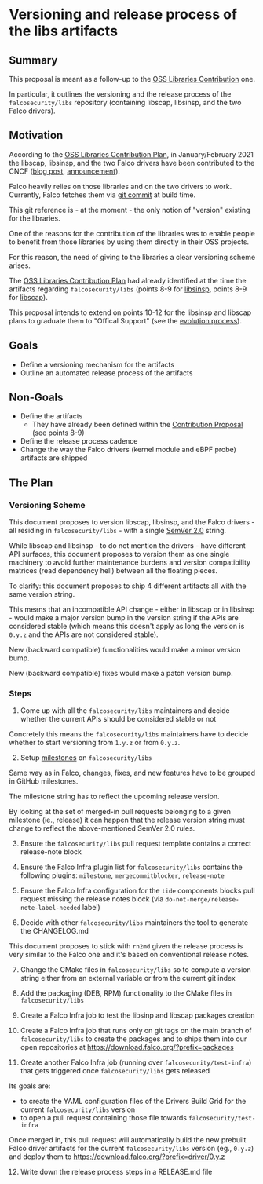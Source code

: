 # Versioning and release process of the libs artifacts

## Summary

This proposal is meant as a follow-up to the [OSS Libraries Contribution](https://github.com/falcosecurity/falco/blob/master/proposals/20210119-libraries-contribution.md) one.

In particular, it outlines the versioning and the release process of the `falcosecurity/libs` repository (containing libscap, libsinsp, and the two Falco drivers).

## Motivation

According to the [OSS Libraries Contribution Plan](https://github.com/falcosecurity/falco/blob/master/proposals/20210119-libraries-contribution.md), in
January/February 2021 the libscap, libsinsp, and the two Falco drivers have been contributed to the CNCF ([blog post](https://falco.org/blog/contribution-drivers-kmod-ebpf-libraries), [announcement](https://www.cncf.io/blog/2020/01/08/toc-votes-to-move-falco-into-cncf-incubator)).

Falco heavily relies on those libraries and on the two drivers to work.
Currently, Falco fetches them via [git commit](https://github.com/falcosecurity/falco/blob/da7279da1dc240e8f242fa33b2a73eff178a5c87/cmake/modules/falcosecurity-libs.cmake#L23) at build time.

This git reference is - at the moment - the only notion of "version" existing for the libraries.

One of the reasons for the contribution of the libraries was to enable people to benefit from those libraries by using them directly in their OSS projects.

For this reason, the need of giving to the libraries a clear versioning scheme arises.

The [OSS Libraries Contribution Plan](https://github.com/falcosecurity/falco/blob/master/proposals/20210119-libraries-contribution.md) had already identified at the time the artifacts regarding `falcosecurity/libs` (points 8-9 for [libsinsp](https://github.com/falcosecurity/falco/blob/master/proposals/20210119-libraries-contribution.md#libsinsp), points 8-9 for [libscap](https://github.com/falcosecurity/falco/blob/master/proposals/20210119-libraries-contribution.md#libscap)).

This proposal intends to extend on points 10-12 for the libsinsp and libscap plans to graduate them to "Offical Support" (see the [evolution process](https://github.com/falcosecurity/evolution#official-support)).

## Goals

- Define a versioning mechanism for the artifacts
- Outline an automated release process of the artifacts

## Non-Goals

- Define the artifacts
  - They have already been defined within the [Contribution Proposal](https://github.com/falcosecurity/falco/blob/master/proposals/20210119-libraries-contribution.md) (see points 8-9)
- Define the release process cadence
- Change the way the Falco drivers (kernel module and eBPF probe) artifacts are shipped

## The Plan

### Versioning Scheme

This document proposes to version libscap, libsinsp, and the Falco drivers - all residing in `falcosecurity/libs` - with a single [SemVer 2.0](https://semver.org/spec/v2.0.0.html) string.

While libscap and libsinsp - to do not mention the drivers - have different API surfaces, this document proposes to version them as one single machinery to avoid further maintenance burdens and version compatibility matrices (read dependency hell) between all the floating pieces.

To clarify: this document proposes to ship 4 different artifacts all with the same version string.

This means that an incompatible API change - either in libscap or in libsinsp - would make a major version bump in the version string if the APIs are considered stable (which means this doesn't apply as long the version is `0.y.z` and the APIs are not considered stable).

New (backward compatible) functionalities would make a minor version bump.

New (backward compatible) fixes would make a patch version bump.

### Steps

1. Come up with all the `falcosecurity/libs` maintainers and decide whether the current APIs should be considered stable or not

Concretely this means the `falcosecurity/libs` maintainers have to decide whether to start versioning from `1.y.z` or from `0.y.z`.

2. Setup [milestones](https://github.com/falcosecurity/libs/milestones) on `falcosecurity/libs`

Same way as in Falco, changes, fixes, and new features have to be grouped in GitHub milestones.

The milestone string has to reflect the upcoming release version.

By looking at the set of merged-in pull requests belonging to a given milestone (ie., release) it can happen that the release version string must change to reflect the above-mentioned SemVer 2.0 rules.

3. Ensure the `falcosecurity/libs` pull request template contains a correct release-note block

4. Ensure the Falco Infra plugin list for `falcosecurity/libs` contains the following plugins: `milestone`, `mergecommitblocker`, `release-note`

5. Ensure the Falco Infra configuration for the `tide` components blocks pull request missing the release notes block (via `do-not-merge/release-note-label-needed` label)

6. Decide with other `falcosecurity/libs` maintainers the tool to generate the CHANGELOG.md

This document proposes to stick with `rn2md` given the release process is very similar to the Falco one and it's based on conventional release notes.

7. Change the CMake files in `falcosecurity/libs` so to compute a version string either from an external variable or from the current git index

8. Add the packaging (DEB, RPM) functionality to the CMake files in `falcosecurity/libs`

9. Create a Falco Infra job to test the libsinp and libscap packages creation

10. Create a Falco Infra job that runs only on git tags on the main branch of `falcosecurity/libs` to create the packages and to ships them into our open repositories at <https://download.falco.org/?prefix=packages>

11. Create another Falco Infra job (running over `falcosecurity/test-infra`) that gets triggered once `falcosecurity/libs` gets released

Its goals are:

- to create the YAML configuration files of the Drivers Build Grid for the current `falcosecurity/libs` version
- to open a pull request containing those file towards `falcosecurity/test-infra`

Once merged in, this pull request will automatically build the new prebuilt Falco driver artifacts for the current `falcosecurity/libs` version (eg., `0.y.z`) and deploy them to <https://download.falco.org/?prefix=driver/0.y.z>

12. Write down the release process steps in a RELEASE.md file
